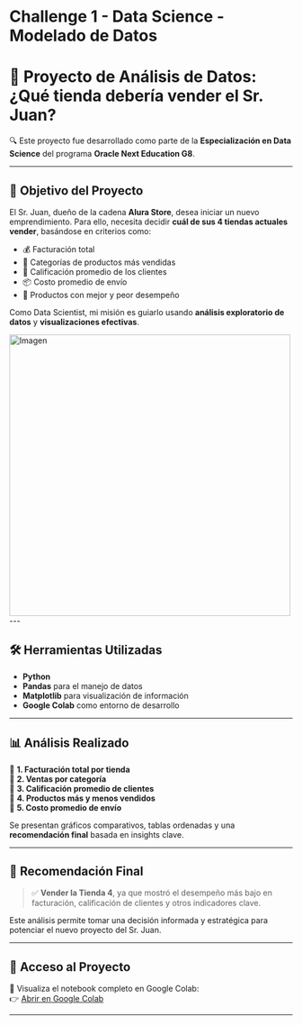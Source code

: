 # Challenge 1 - Data Science - Modelado de Datos
# 🚀 Proyecto de Análisis de Datos: ¿Qué tienda debería vender el Sr. Juan?

🔍 Este proyecto fue desarrollado como parte de la **Especialización en Data Science** del programa **Oracle Next Education G8**.

---

## 🎯 Objetivo del Proyecto

El Sr. Juan, dueño de la cadena **Alura Store**, desea iniciar un nuevo emprendimiento. Para ello, necesita decidir **cuál de sus 4 tiendas actuales vender**, basándose en criterios como:

- 💰 Facturación total  
- 🛒 Categorías de productos más vendidas  
- 🌟 Calificación promedio de los clientes  
- 📦 Costo promedio de envío  
- 🧩 Productos con mejor y peor desempeño  

Como Data Scientist, mi misión es guiarlo usando **análisis exploratorio de datos** y **visualizaciones efectivas**.

<img src="Challenge1.png" alt="Imagen" width="500"/>
---

## 🛠️ Herramientas Utilizadas

- **Python**
- **Pandas** para el manejo de datos  
- **Matplotlib** para visualización de información  
- **Google Colab** como entorno de desarrollo  

---

## 📊 Análisis Realizado

🔹 **1. Facturación total por tienda**  
🔹 **2. Ventas por categoría**  
🔹 **3. Calificación promedio de clientes**  
🔹 **4. Productos más y menos vendidos**  
🔹 **5. Costo promedio de envío**

Se presentan gráficos comparativos, tablas ordenadas y una **recomendación final** basada en insights clave.

---

## 📌 Recomendación Final

> ✅ **Vender la Tienda 4**, ya que mostró el desempeño más bajo en facturación, calificación de clientes y otros indicadores clave.  

Este análisis permite tomar una decisión informada y estratégica para potenciar el nuevo proyecto del Sr. Juan.

---

## 🔗 Acceso al Proyecto

📘 Visualiza el notebook completo en Google Colab:  
👉 [Abrir en Google Colab](https://colab.research.google.com/drive/1eoetjxegg0rlxzkwTfJCuQRR1fQmn5BK?usp=sharing)

---
